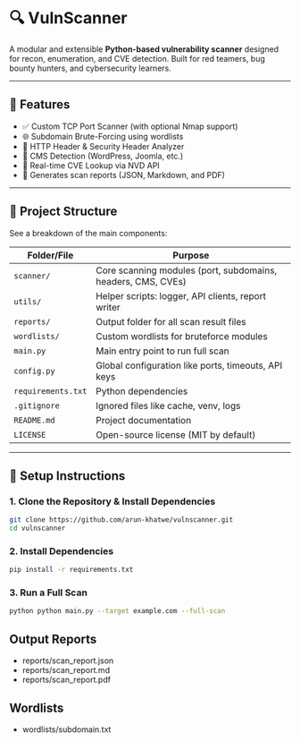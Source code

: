 # 🔍 VulnScanner

A modular and extensible **Python-based vulnerability scanner** designed for recon, enumeration, and CVE detection. Built for red teamers, bug bounty hunters, and cybersecurity learners.

---

## 🚀 Features

- ✅ Custom TCP Port Scanner (with optional Nmap support)
- 🌐 Subdomain Brute-Forcing using wordlists
- 🔐 HTTP Header & Security Header Analyzer
- 🧠 CMS Detection (WordPress, Joomla, etc.)
- 📡 Real-time CVE Lookup via NVD API
- 📝 Generates scan reports (JSON, Markdown, and PDF)

---

## 🧱 Project Structure

See a breakdown of the main components:

| Folder/File          | Purpose |
|----------------------|---------|
| `scanner/`           | Core scanning modules (port, subdomains, headers, CMS, CVEs) |
| `utils/`             | Helper scripts: logger, API clients, report writer |
| `reports/`           | Output folder for all scan result files |
| `wordlists/`         | Custom wordlists for bruteforce modules |
| `main.py`            | Main entry point to run full scan |
| `config.py`          | Global configuration like ports, timeouts, API keys |
| `requirements.txt`   | Python dependencies |
| `.gitignore`         | Ignored files like cache, venv, logs |
| `README.md`          | Project documentation |
| `LICENSE`            | Open-source license (MIT by default) |

---

## 🔧 Setup Instructions

### 1. Clone the Repository & Install Dependencies

```bash
git clone https://github.com/arun-khatwe/vulnscanner.git
cd vulnscanner

```
### 2. Install Dependencies

```bash
pip install -r requirements.txt

```
### 3. Run a Full Scan

```bash
python python main.py --target example.com --full-scan

```
## Output Reports 
 - reports/scan_report.json
 - reports/scan_report.md
 - reports/scan_report.pdf

## Wordlists 
 - wordlists/subdomain.txt







